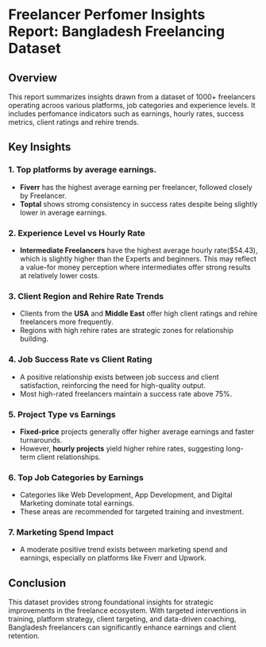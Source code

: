 # Freelancer Perfomer Insights Report: Bangladesh Freelancing Dataset
## Overview
This report summarizes insights drawn from a dataset of 1000+ freelancers operating acroos various platforms, job categories and experience levels. It includes perfomance indicators such as earnings, hourly rates, success metrics, client ratings and rehire trends. 

## Key Insights
### 1. Top platforms by average earnings.
* **Fiverr** has the highest average earning per freelancer, followed closely by Freelancer.
* **Toptal** shows stromg consistency in success rates despite being slightly lower in average earnings.

### 2. Experience Level vs Hourly Rate
* **Intermediate Freelancers** have the highest average hourly rate($54.43), which is slightly higher than the Experts and beginners.
This may reflect a value-for money perception where intermediates offer strong results at relatively lower costs.

### 3. Client Region and Rehire Rate Trends
* Clients from the **USA** and **Middle East**  offer high client ratings and rehire freelancers more frequently.
* Regions with high rehire rates are strategic zones for relationship building.

### 4. Job Success Rate vs Client Rating
* A positive relationship exists between job success and client satisfaction, reinforcing the need for high-quality output.
* Most high-rated freelancers maintain a success rate above 75%.

### 5. Project Type vs Earnings
* **Fixed-price** projects generally offer higher average earnings and faster turnarounds.
* However, **hourly projects** yield higher rehire rates, suggesting long-term client relationships.

### 6. Top Job Categories by Earnings
* Categories like Web Development, App Development, and Digital Marketing dominate total earnings.
* These areas are recommended for targeted training and investment.

### 7. Marketing Spend Impact
* A moderate positive trend exists between marketing spend and earnings, especially on platforms like Fiverr and Upwork.

## Conclusion

This dataset provides strong foundational insights for strategic improvements in the freelance ecosystem. With targeted interventions in training, platform strategy, client targeting, and data-driven coaching, Bangladesh freelancers can significantly enhance earnings and client retention.


